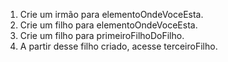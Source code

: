 1. Crie um irmão para elementoOndeVoceEsta.
2. Crie um filho para elementoOndeVoceEsta.
3. Crie um filho para primeiroFilhoDoFilho.
4. A partir desse filho criado, acesse terceiroFilho.